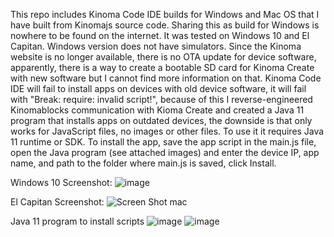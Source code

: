 This repo includes Kinoma Code IDE builds for Windows and Mac OS that I have built from Kinomajs source code. Sharing this as build for Windows is nowhere to be found on the internet. 
It was tested on Windows 10 and El Capitan. Windows version does not have simulators.
Since the Kinoma website is no longer available, there is no OTA update for device software, apparently, there is a way to create a bootable SD card for Kinoma Create with new software but I cannot find more information on that.
Kinoma Code IDE will fail to install apps on devices with old device software, it will fail with "Break: require: invalid script!", because of this I reverse-engineered Kinomablocks communication with Kioma Create and created a Java 11 program that installs apps on outdated devices, the downside is that only works for JavaScript files, no images or other files.
To use it it requires Java 11 runtime or SDK. To install the app, save the app script in the main.js file, open the Java program (see attached images) and enter the device IP, app name, and path to the folder where main.js is saved, click Install.

Windows 10 Screenshot:
![image](https://github.com/ozonometer/kinoma-code-ide/assets/15060227/083bd170-4f53-4183-8b67-a42edb90238c)

El Capitan Screenshot:
![Screen Shot mac](https://github.com/ozonometer/kinoma-code-ide/assets/15060227/2a9a58de-0c70-43d3-a5a3-fa770c6a694e)


Java 11 program to install scripts
![image](https://github.com/ozonometer/kinoma-code-ide/assets/15060227/1279ddd1-4365-4594-9178-aa8a4f2d18cf)
![image](https://github.com/ozonometer/kinoma-code-ide/assets/15060227/93108ee2-5da2-4017-adce-99cf008ff639)

